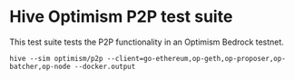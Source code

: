 # Hive Optimism P2P test suite

This test suite tests the P2P functionality in an Optimism Bedrock testnet.

    hive --sim optimism/p2p --client=go-ethereum,op-geth,op-proposer,op-batcher,op-node --docker.output

